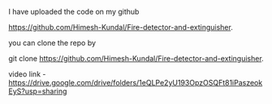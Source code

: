 I have uploaded the code on my github

https://github.com/Himesh-Kundal/Fire-detector-and-extinguisher.

you can clone the repo by

git clone https://github.com/Himesh-Kundal/Fire-detector-and-extinguisher.

video link - https://drive.google.com/drive/folders/1eQLPe2yU193OpzOSQFt81iPaszeokEyS?usp=sharing
